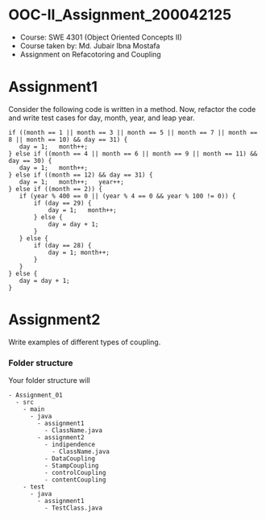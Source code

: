 # OOC-II_Assignment_200042125



- Course: SWE 4301 (Object Oriented Concepts II)
- Course taken by: Md. Jubair Ibna Mostafa
- Assignment on Refacotoring and Coupling

# Assignment1

Consider the following code is written in a method. Now, refactor the code and write test cases for day, month, year, and leap year.

```
if ((month == 1 || month == 3 || month == 5 || month == 7 || month == 8 || month == 10) && day == 31) {
   day = 1;   month++;
} else if ((month == 4 || month == 6 || month == 9 || month == 11) && day == 30) {
   day = 1;   month++;
} else if ((month == 12) && day == 31) {
   day = 1;   month++;   year++;
} else if ((month == 2)) {
   if (year % 400 == 0 || (year % 4 == 0 && year % 100 != 0)) {
       if (day == 29) {
           day = 1;   month++;
       } else {
           day = day + 1;
       }
   } else {
       if (day == 28) {
           day = 1; month++;
       }
   }
} else {
   day = day + 1;
}
```

# Assignment2
Write examples of different types of coupling.

### Folder structure
Your folder structure will 

```
- Assignment_01
  - src
    - main
      - java
        - assignment1
          - ClassName.java
        - assignment2
          - indipendence
            - ClassName.java
          - DataCoupling
          - StampCoupling
          - controlCoupling
          - contentCoupling
    - test
      - java
        - assignment1
          - TestClass.java
```

 
